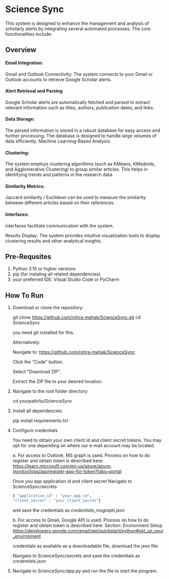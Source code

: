 # Science Sync
This system is designed to enhance the management and analysis of scholarly alerts by integrating several automated processes. The core functionalities include:

## Overview 

#### Email Integration:

Gmail and Outlook Connectivity: The system connects to your Gmail or Outlook accounts to retrieve Google Scholar alerts.

 #### Alert Retrieval and Parsing
  Google Scholar alerts are automatically fetched and parsed to extract relevant information such as titles, authors, publication dates, and links.

#### Data Storage: 

The parsed information is stored in a robust database for easy access and further processing. The database is designed to handle large volumes of data efficiently.
Machine Learning-Based Analysis:

#### Clustering: 
The system employs clustering algorithms (such as KMeans, KMedoids, and Agglomerative Clustering) to group similar articles. This helps in identifying trends and patterns in the research data.

#### Similarity Metrics: 
Jaccard similarity / Euclidean can be used to measure the similarity between different articles based on their references.

#### Interfaces: 
interfaces facilitate communication with the system.

Results Display: The system provides intuitive visualization tools to display clustering results and other analytical insights.

## Pre-Requsites
1. Python 3.10 or higher versions
2. pip (for instaling all related dependencies)
3. your preferred IDE: Visual Studio Code or PyCharm

## How To Run

1. Download or clone the repository:

    git clone https://github.com/rohra-mehak/ScienceSync.git
    cd ScienceSync

    you need git installed for this. 

    Alternatively:

    Navigate to: https://github.com/rohra-mehak/ScienceSync

    Click the "Code" button. 

    Select "Download ZIP".

    Extract the ZIP file to your desired location.

2. Navigate to the root folder directory:

   cd yourpath/to/ScienceSync

3. Install all dependencies:

   pip install requirements.txt

4. Configure credentials
   
   You need to obtain your own client id and client secret tokens. You may opt for one depending on 
   where our e-mail account may be located.

   a. For access to Outlook, MS graph is used.
   Process on how to do register and obtain token is described here: https://learn.microsoft.com/en-us/azure/azure-monitor/logs/api/register-app-for-token?tabs=portal

   Once you app application id and client secret
   Navigato to ScienceSync/secrets
   ```bash
   { "application_id" : "your_app_id",
   "client_secret" : "your_client_secret"}
   ```
   and save the credentials as  <i> credentials_msgraph.json </i>


   b. For access to Gmail, Google API is used.
   Process on how to do register and obtain token is described here:
   Section: Environment Setup
   https://developers.google.com/gmail/api/quickstart/python#set_up_your_environment

   credentials as available as a downloadable file, download the json file:

   Navigato to ScienceSync/secrets and save the credentials as <i>credentials.json </i>


5. Navigate to <i> ScienceSync/app.py </i>
and run the file to start the program.

